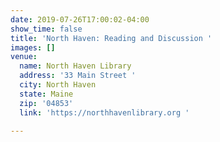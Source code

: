 ```yaml
---
date: 2019-07-26T17:00:02-04:00
show_time: false
title: 'North Haven: Reading and Discussion '
images: []
venue:
  name: North Haven Library
  address: '33 Main Street '
  city: North Haven
  state: Maine
  zip: '04853'
  link: 'https://northhavenlibrary.org '

---
```

